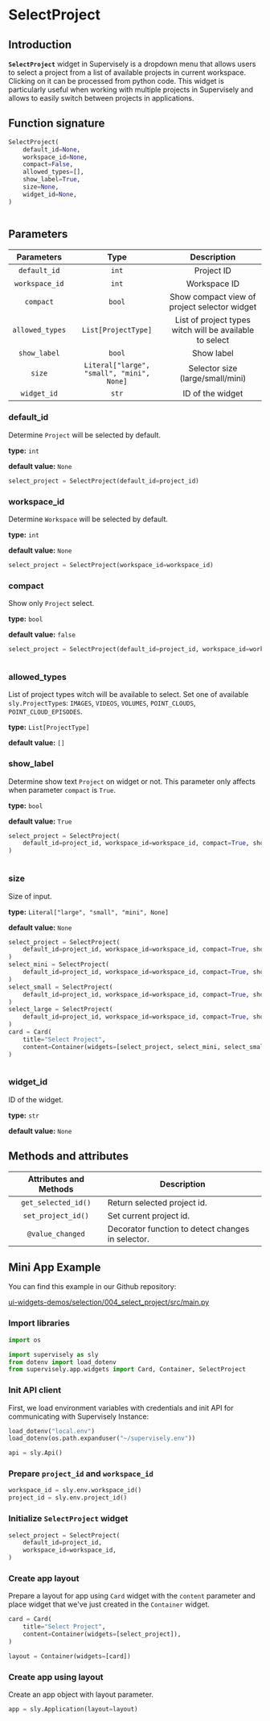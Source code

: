 # SelectProject

## Introduction

**`SelectProject`** widget in Supervisely is a dropdown menu that allows users to select a project from a list of available projects in current workspace. Clicking on it can be processed from python code. This widget is particularly useful when working with multiple projects in Supervisely and allows to easily switch between projects in applications.

## Function signature

```python
SelectProject(
    default_id=None,
    workspace_id=None,
    compact=False,
    allowed_types=[],
    show_label=True,
    size=None,
    widget_id=None,
)
```

<figure><img src="https://user-images.githubusercontent.com/120389559/217844120-65f36676-0e42-4a75-a74b-3ae2f8d18167.png" alt=""><figcaption></figcaption></figure>

## Parameters

|    Parameters   |                    Type                   |                       Description                       |
| :-------------: | :---------------------------------------: | :-----------------------------------------------------: |
|   `default_id`  |                   `int`                   |                        Project ID                       |
|  `workspace_id` |                   `int`                   |                       Workspace ID                      |
|    `compact`    |                   `bool`                  |       Show compact view of project selector widget      |
| `allowed_types` |            `List[ProjectType]`            | List of project types witch will be available to select |
|   `show_label`  |                   `bool`                  |                        Show label                       |
|      `size`     | `Literal["large", "small", "mini", None]` |             Selector size (large/small/mini)            |
|   `widget_id`   |                   `str`                   |                     ID of the widget                    |

### default\_id

Determine `Project` will be selected by default.

**type:** `int`

**default value:** `None`

```python
select_project = SelectProject(default_id=project_id)
```

### workspace\_id

Determine `Workspace` will be selected by default.

**type:** `int`

**default value:** `None`

```python
select_project = SelectProject(workspace_id=workspace_id)
```

### compact

Show only `Project` select.

**type:** `bool`

**default value:** `false`

```python
select_project = SelectProject(default_id=project_id, workspace_id=workspace_id, compact=True)
```

<figure><img src="https://user-images.githubusercontent.com/120389559/217844837-4b142a81-b456-4f1d-a57f-500e7f38adb8.png" alt=""><figcaption></figcaption></figure>

### allowed\_types

List of project types witch will be available to select. Set one of available `sly.ProjectType`s: `IMAGES`, `VIDEOS`, `VOLUMES`, `POINT_CLOUDS`, `POINT_CLOUD_EPISODES`.

**type:** `List[ProjectType]`

**default value:** `[]`

### show\_label

Determine show text `Project` on widget or not. This parameter only affects when parameter `compact` is `True`.

**type:** `bool`

**default value:** `True`

```python
select_project = SelectProject(
    default_id=project_id, workspace_id=workspace_id, compact=True, show_label=False
)
```

<figure><img src="https://user-images.githubusercontent.com/120389559/217845166-41f15aae-febf-4c27-9084-ba88e9e5550a.png" alt=""><figcaption></figcaption></figure>

### size

Size of input.

**type:** `Literal["large", "small", "mini", None]`

**default value:** `None`

```python
select_project = SelectProject(
    default_id=project_id, workspace_id=workspace_id, compact=True, show_label=False
)
select_mini = SelectProject(
    default_id=project_id, workspace_id=workspace_id, compact=True, show_label=False, size="mini"
)
select_small = SelectProject(
    default_id=project_id, workspace_id=workspace_id, compact=True, show_label=False, size="small"
)
select_large = SelectProject(
    default_id=project_id, workspace_id=workspace_id, compact=True, show_label=False, size="large"
)
card = Card(
    title="Select Project",
    content=Container(widgets=[select_project, select_mini, select_small, select_large]),
)
```

<figure><img src="https://user-images.githubusercontent.com/120389559/218711520-86b459e0-4dcb-45e5-aa76-f68a1638f718.png" alt=""><figcaption></figcaption></figure>

### widget\_id

ID of the widget.

**type:** `str`

**default value:** `None`

## Methods and attributes

| Attributes and Methods | Description                                       |
| :--------------------: | ------------------------------------------------- |
|   `get_selected_id()`  | Return selected project id.                       |
|   `set_project_id()`   | Set current project id.                           |
|    `@value_changed`    | Decorator function to detect changes in selector. |

## Mini App Example

You can find this example in our Github repository:

[ui-widgets-demos/selection/004\_select\_project/src/main.py](https://github.com/supervisely-ecosystem/ui-widgets-demos/blob/master/selection/004\_select\_project/src/main.py)

### Import libraries

```python
import os

import supervisely as sly
from dotenv import load_dotenv
from supervisely.app.widgets import Card, Container, SelectProject
```

### Init API client

First, we load environment variables with credentials and init API for communicating with Supervisely Instance:

```python
load_dotenv("local.env")
load_dotenv(os.path.expanduser("~/supervisely.env"))

api = sly.Api()
```

### Prepare `project_id` and `workspace_id`

```python
workspace_id = sly.env.workspace_id()
project_id = sly.env.project_id()
```

### Initialize `SelectProject` widget

```python
select_project = SelectProject(
    default_id=project_id,
    workspace_id=workspace_id,
)
```

### Create app layout

Prepare a layout for app using `Card` widget with the `content` parameter and place widget that we've just created in the `Container` widget.

```python
card = Card(
    title="Select Project",
    content=Container(widgets=[select_project]),
)

layout = Container(widgets=[card])
```

### Create app using layout

Create an app object with layout parameter.

```python
app = sly.Application(layout=layout)
```

<figure><img src="https://user-images.githubusercontent.com/120389559/217844120-65f36676-0e42-4a75-a74b-3ae2f8d18167.png" alt=""><figcaption></figcaption></figure>

